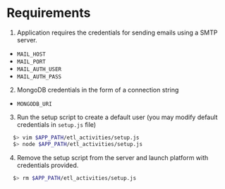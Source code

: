 # Requirements

1.  Application requires the credentials for sending emails using a SMTP server.
  * `MAIL_HOST`
  * `MAIL_PORT`
  * `MAIL_AUTH_USER`
  * `MAIL_AUTH_PASS`
2.  MongoDB credentials in the form of a connection string
  * `MONGODB_URI`
3.  Run the setup script to create a default user (you may modify default credentials in `setup.js` file) 
```sh
  $> vim $APP_PATH/etl_activities/setup.js
  $> node $APP_PATH/etl_activities/setup.js
```
4.  Remove the setup script from the server and launch platform with credentials provided.
```sh
  $> rm $APP_PATH/etl_activities/setup.js
```